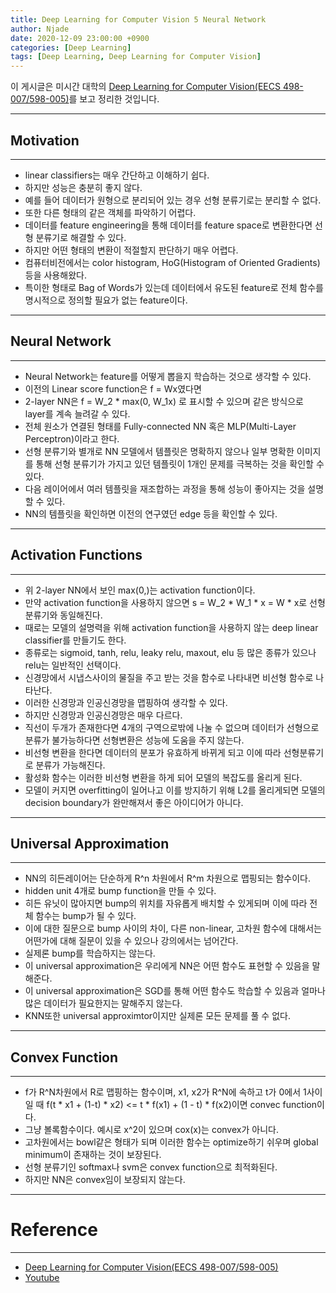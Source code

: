 ```yaml
---
title: Deep Learning for Computer Vision 5 Neural Network
author: Njade
date: 2020-12-09 23:00:00 +0900
categories: [Deep Learning]
tags: [Deep Learning, Deep Learning for Computer Vision]
---
```


이 게시글은 미시간 대학의 [Deep Learning for Computer Vision(EECS 498-007/598-005)](https://web.eecs.umich.edu/~justincj/teaching/eecs498/FA2020/)를 보고 정리한 것입니다.

---

## Motivation
---
* linear classifiers는 매우 간단하고 이해하기 쉽다.
* 하지만 성능은 충분히 좋지 않다.
* 예를 들어 데이터가 원형으로 분리되어 있는 경우 선형 분류기로는 분리할 수 없다.
* 또한 다른 형태의 같은 객체를 파악하기 어렵다.
* 데이터를 feature engineering을 통해 데이터를 feature space로 변환한다면 선형 분류기로 해결할 수 있다.
* 하지만 어떤 형태의 변환이 적절할지 판단하기 매우 어렵다.
* 컴퓨터비전에서는 color histogram, HoG(Histogram of Oriented Gradients) 등을 사용해왔다.
* 특이한 형태로 Bag of Words가 있는데 데이터에서 유도된 feature로 전체 함수를 명시적으로 정의할 필요가 없는 feature이다.

---

## Neural Network
---
* Neural Network는 feature를 어떻게 뽑을지 학습하는 것으로 생각할 수 있다.
* 이전의 Linear score function은 f = Wx였다면
* 2-layer NN은 f = W_2 * max(0, W_1x) 로 표시할 수 있으며 같은 방식으로 layer를 계속 늘려갈 수 있다.
* 전체 원소가 연결된 형태를 Fully-connected NN 혹은 MLP(Multi-Layer Perceptron)이라고 한다.
* 선형 분류기와 별개로 NN 모델에서 템플릿은 명확하지 않으나 일부 명확한 이미지를 통해 선형 분류기가 가지고 있던 템플릿이 1개인 문제를 극복하는 것을 확인할 수 있다.
* 다음 레이어에서 여러 템플릿을 재조합하는 과정을 통해 성능이 좋아지는 것을 설명할 수 있다.
* NN의 템플릿을 확인하면 이전의 연구였던 edge 등을 확인할 수 있다.

---

## Activation Functions
---
* 위 2-layer NN에서 보인 max(0,)는 activation function이다.
* 만약 activation function을 사용하지 않으면 s = W_2 * W_1 * x = W * x로 선형 분류기와 동일해진다.
* 때로는 모델의 설명력을 위해 activation function을 사용하지 않는 deep linear classifier를 만들기도 한다.
* 종류로는 sigmoid, tanh, relu, leaky relu, maxout, elu 등 많은 종류가 있으나 relu는 일반적인 선택이다.
* 신경망에서 시냅스사이의 물질을 주고 받는 것을 함수로 나타내면 비선형 함수로 나타난다.
* 이러한 신경망과 인공신경망을 맵핑하여 생각할 수 있다.
* 하지만 신경망과 인공신경망은 매우 다르다.
* 직선이 두개가 존재한다면 4개의 구역으로밖에 나눌 수 없으며 데이터가 선형으로 분류가 불가능하다면 선형변환은 성능에 도움을 주지 않는다.
* 비선형 변환을 한다면 데이터의 분포가 유효하게 바뀌게 되고 이에 따라 선형분류기로 분류가 가능해진다.
* 활성화 함수는 이러한 비선형 변환을 하게 되어 모델의 복잡도를 올리게 된다.
* 모델이 커지면 overfitting이 일어나고 이를 방지하기 위해 L2를 올리게되면 모델의 decision boundary가 완만해져서 좋은 아이디어가 아니다.

---

## Universal Approximation
---
* NN의 히든레이어는 단순하게 R^n 차원에서 R^m 차원으로 맵핑되는 함수이다.
* hidden unit 4개로 bump function을 만들 수 있다.
* 히든 유닛이 많아지면 bump의 위치를 자유롭게 배치할 수 있게되며 이에 따라 전체 함수는 bump가 될 수 있다.
* 이에 대한 질문으로 bump 사이의 차이, 다른 non-linear, 고차원 함수에 대해서는 어떤가에 대해 질문이 있을 수 있으나 강의에서는 넘어간다.
* 실제론 bump를 학습하지는 않는다.
* 이 universal approximation은 우리에게 NN은 어떤 함수도 표현할 수 있음을 말해준다.
* 이 universal approximation은 SGD를 통해 어떤 함수도 학습할 수 있음과 얼마나 많은 데이터가 필요한지는 말해주지 않는다.
* KNN또한 universal approximtor이지만 실제론 모든 문제를 풀 수 없다.

---

## Convex Function
---
* f가 R^N차원에서 R로 맵핑하는 함수이며, x1, x2가 R^N에 속하고 t가 0에서 1사이일 때 f(t * x1 + (1-t) * x2) <= t * f(x1) + (1 - t) * f(x2)이면 convec function이다.
* 그냥 볼록함수이다. 예시로 x^2이 있으며 cox(x)는 convex가 아니다.
* 고차원에서는 bowl같은 형태가 되며 이러한 함수는 optimize하기 쉬우며 global minimum이 존재하는 것이 보장된다.
* 선형 분류기인 softmax나 svm은 convex function으로 최적화된다.
* 하지만 NN은 convex임이 보장되지 않는다.

---

# Reference
---
- [Deep Learning for Computer Vision(EECS 498-007/598-005)](https://web.eecs.umich.edu/~justincj/teaching/eecs498/FA2020/)
- [Youtube](https://www.youtube.com/watch?v=dJYGatp4SvA&list=PL5-TkQAfAZFbzxjBHtzdVCWE0Zbhomg7r)
 